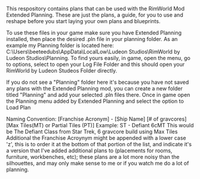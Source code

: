 This respository contains plans that can be used with the RimWorld Mod Extended Planning. These are just the plans, a guide, for you to use and reshape before you start laying your own plans and blueprints.

To use these files in your game make sure you have Extended Planning installed, then place the desired .pln file in your planning folder.
As an example my Planning folder is located here: C:\Users\beeteedubs\AppData\LocalLow\Ludeon Studios\RimWorld by Ludeon Studios\Planning.
To find yours easily, in game, open the menu, go to options, select to open your Log File Folder and this should open your RimWorld by Ludeon Studeos Folder directly.

If you do not see a "Planning" folder here it's because you have not saved any plans with the Extended Planning mod, you can create a new folder titled "Planning" and add your selected .pln files there.
Once in game open the Planning menu added by Extended Planning and select the option to Load Plan

Naming Convention:
[Franchise Acronym] - [Ship Name] [# of gravcores][Max Tiles(MT) or Partial Tiles (PT)]
Example: ST - Defiant 6cMT
  This would be The Defiant Class from Star Trek, 6 gravcore build using Max Tiles
Additional the Franchise Acroynym might be appended with a lower case 'z', this is to order it at the bottom of that portion of the list, and indicate it's a version that I've added additional plans to (placements for rooms, furniture, workbenches, etc); these plans are a lot more noisy than the silhouettes, and may only make sense to me or if you watch me do a lot of planning.
